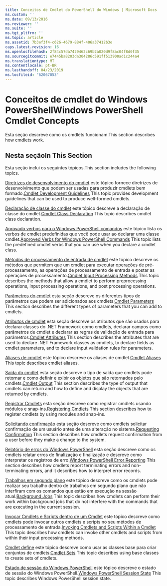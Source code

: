 ```yaml
---
title: Conceitos de Cmdlet do PowerShell do Windows | Microsoft Docs
ms.custom: ''
ms.date: 09/13/2016
ms.reviewer: ''
ms.suite: ''
ms.tgt_pltfrm: ''
ms.topic: article
ms.assetid: 7b3ef3f4-c626-4679-884f-406a37412b3e
caps.latest.revision: 16
ms.openlocfilehash: 2f84c57da7429462c69b2a020d9f8ac04f8d0f35
ms.sourcegitcommit: e7445ba8203da304286c591ff513900ad1c244a4
ms.translationtype: MT
ms.contentlocale: pt-BR
ms.lasthandoff: 04/23/2019
ms.locfileid: "62067053"
---
```

# <a name="windows-powershell-cmdlet-concepts"></a><span data-ttu-id="02fa4-102">Conceitos de cmdlet do Windows PowerShell</span><span class="sxs-lookup"><span data-stu-id="02fa4-102">Windows PowerShell Cmdlet Concepts</span></span>

<span data-ttu-id="02fa4-103">Esta seção descreve como os cmdlets funcionam.</span><span class="sxs-lookup"><span data-stu-id="02fa4-103">This section describes how cmdlets work.</span></span>

## <a name="in-this-section"></a><span data-ttu-id="02fa4-104">Nesta seção</span><span class="sxs-lookup"><span data-stu-id="02fa4-104">In This Section</span></span>

<span data-ttu-id="02fa4-105">Esta seção inclui os seguintes tópicos.</span><span class="sxs-lookup"><span data-stu-id="02fa4-105">This section includes the following topics.</span></span>

<span data-ttu-id="02fa4-106">[Diretrizes de desenvolvimento do cmdlet](./cmdlet-development-guidelines.md) este tópico fornece diretrizes de desenvolvimento que podem ser usadas para produzir cmdlets bem formado.</span><span class="sxs-lookup"><span data-stu-id="02fa4-106">[Cmdlet Development Guidelines](./cmdlet-development-guidelines.md) This topic provides development guidelines that can be used to produce well-formed cmdlets.</span></span>

<span data-ttu-id="02fa4-107">[Declaração de classe do cmdlet](./cmdlet-class-declaration.md) este tópico descreve a declaração de classe do cmdlet.</span><span class="sxs-lookup"><span data-stu-id="02fa4-107">[Cmdlet Class Declaration](./cmdlet-class-declaration.md) This topic describes cmdlet class declaration.</span></span>

<span data-ttu-id="02fa4-108">[Aprovado verbos para o Windows PowerShell comandos](./approved-verbs-for-windows-powershell-commands.md) este tópico lista os verbos de cmdlet predefinidas que você pode usar ao declarar uma classe cmdlet.</span><span class="sxs-lookup"><span data-stu-id="02fa4-108">[Approved Verbs for Windows PowerShell Commands](./approved-verbs-for-windows-powershell-commands.md) This topic lists the predefined cmdlet verbs that you can use when you declare a cmdlet class.</span></span>

<span data-ttu-id="02fa4-109">[Métodos de processamento de entrada de cmdlet](./cmdlet-input-processing-methods.md) este tópico descreve os métodos que permitem que um cmdlet para executar operações de pré-processamento, as operações de processamento de entrada e postar as operações de processamento.</span><span class="sxs-lookup"><span data-stu-id="02fa4-109">[Cmdlet Input Processing Methods](./cmdlet-input-processing-methods.md) This topic describes the methods that allow a cmdlet to perform preprocessing operations, input processing operations, and post processing operations.</span></span>

<span data-ttu-id="02fa4-110">[Parâmetros do cmdlet](./cmdlet-parameters.md) esta seção descreve os diferentes tipos de parâmetros que podem ser adicionados aos cmdlets.</span><span class="sxs-lookup"><span data-stu-id="02fa4-110">[Cmdlet Parameters](./cmdlet-parameters.md) This section describes the different types of parameters that you can add to cmdlets.</span></span>

<span data-ttu-id="02fa4-111">[Atributos de cmdlet](./cmdlet-attributes.md) esta seção descreve os atributos que são usados para declarar classes do .NET Framework como cmdlets, declarar campos como parâmetros de cmdlet e declarar as regras de validação de entrada para parâmetros.</span><span class="sxs-lookup"><span data-stu-id="02fa4-111">[Cmdlet Attributes](./cmdlet-attributes.md) This section describes the attributes that are used to declare .NET Framework classes as cmdlets, to declare fields as cmdlet parameters, and to declare input validation rules for parameters.</span></span>

<span data-ttu-id="02fa4-112">[Aliases de cmdlet](./cmdlet-aliases.md) este tópico descreve os aliases de cmdlet.</span><span class="sxs-lookup"><span data-stu-id="02fa4-112">[Cmdlet Aliases](./cmdlet-aliases.md) This topic describes cmdlet aliases.</span></span>

<span data-ttu-id="02fa4-113">[Saída do cmdlet](./cmdlet-output.md) esta seção descreve o tipo de saída que cmdlets pode retornar e como definir e exibir os objetos que são retornados pelo cmdlets.</span><span class="sxs-lookup"><span data-stu-id="02fa4-113">[Cmdlet Output](./cmdlet-output.md) This section describes the type of output that cmdlets can return and how to define and display the objects that are returned by cmdlets.</span></span>

<span data-ttu-id="02fa4-114">[Registrar Cmdlets](./modules-and-snap-ins.md) esta seção descreve como registrar cmdlets usando módulos e snap-ins.</span><span class="sxs-lookup"><span data-stu-id="02fa4-114">[Registering Cmdlets](./modules-and-snap-ins.md) This section describes how to register cmdlets by using modules and snap-ins.</span></span>

<span data-ttu-id="02fa4-115">[Solicitando confirmação](./requesting-confirmation-from-cmdlets.md) esta seção descreve como cmdlets solicitar confirmação de um usuário antes de uma alteração no sistema.</span><span class="sxs-lookup"><span data-stu-id="02fa4-115">[Requesting Confirmation](./requesting-confirmation-from-cmdlets.md) This section describes how cmdlets request confirmation from a user before they make a change to the system.</span></span>

<span data-ttu-id="02fa4-116">[Relatório de erros do Windows PowerShell](./error-reporting-concepts.md) esta seção descreve como os cmdlets relatar erros de finalização e finalização e descreve como interpretar os registros de erro.</span><span class="sxs-lookup"><span data-stu-id="02fa4-116">[Windows PowerShell Error Reporting](./error-reporting-concepts.md) This section describes how cmdlets report terminating errors and non-terminating errors, and it describes how to interpret error records.</span></span>

<span data-ttu-id="02fa4-117">[Trabalhos em segundo plano](./background-jobs.md) este tópico descreve como os cmdlets pode realizar seu trabalho dentro de trabalhos em segundo plano que não interfiram com os comandos que estão em execução na sessão atual.</span><span class="sxs-lookup"><span data-stu-id="02fa4-117">[Background Jobs](./background-jobs.md) This topic describes how cmdlets can perform their work within background jobs that do not interfere with the commands that are executing in the current session.</span></span>

<span data-ttu-id="02fa4-118">[Invocar Cmdlets e Scripts dentro de um Cmdlet](./invoking-cmdlets-and-scripts-within-a-cmdlet.md) este tópico descreve como cmdlets pode invocar outros cmdlets e scripts no seu métodos de processamento de entrada.</span><span class="sxs-lookup"><span data-stu-id="02fa4-118">[Invoking Cmdlets and Scripts Within a Cmdlet](./invoking-cmdlets-and-scripts-within-a-cmdlet.md) This topic describes how cmdlets can invoke other cmdlets and scripts from within their input processing methods.</span></span>

<span data-ttu-id="02fa4-119">[Cmdlet define](./cmdlet-sets.md) este tópico descreve como usar as classes base para criar conjuntos de cmdlets.</span><span class="sxs-lookup"><span data-stu-id="02fa4-119">[Cmdlet Sets](./cmdlet-sets.md) This topic describes using base classes to create sets of cmdlets.</span></span>

<span data-ttu-id="02fa4-120">[Estado de sessão do Windows PowerShell](./windows-powershell-session-state.md) este tópico descreve o estado de sessão do Windows PowerShell.</span><span class="sxs-lookup"><span data-stu-id="02fa4-120">[Windows PowerShell Session State](./windows-powershell-session-state.md) This topic describes Windows PowerShell session state.</span></span>
